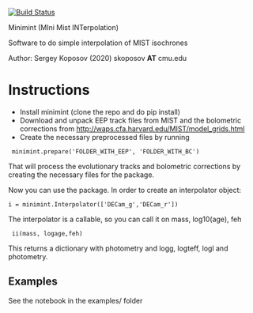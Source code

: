 [![Build Status](https://travis-ci.com/segasai/minimint.svg?branch=master)](https://travis-ci.com/segasai/minimint)

Minimint (MIni Mist INTerpolation)

Software to do simple interpolation of MIST isochrones

Author: Sergey Koposov (2020) skoposov __AT__ cmu.edu

# Instructions 

* Install minimint  (clone the repo and do pip install) 
* Download and unpack EEP track files from MIST and the bolometric corrections from http://waps.cfa.harvard.edu/MIST/model_grids.html
* Create the necessary preprocessed files by running 

``` minimint.prepare('FOLDER_WITH_EEP', 'FOLDER_WITH_BC')```

That will process the evolutionary tracks and bolometric corrections by creating the necessary 
files for the package.

Now you can use the package. In order to create an interpolator object:

```i = minimint.Interpolator(['DECam_g','DECam_r'])```

The interpolator is a callable, so you can call it on mass, log10(age), feh 

``` ii(mass, logage,feh)``` 
 
This returns a dictionary with photometry and logg, logteff, logl and photometry.

## Examples 

See the notebook in the examples/ folder
